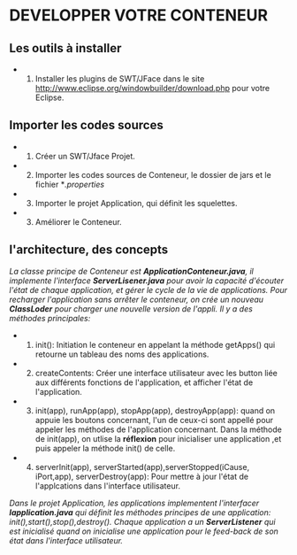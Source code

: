 # DEVELOPPER VOTRE CONTENEUR
## Les outils à installer 
  - 1. Installer les plugins de SWT/JFace dans le site http://www.eclipse.org/windowbuilder/download.php pour votre Eclipse.
## Importer les codes sources
  - 1. Créer un SWT/Jface Projet.
  - 2. Importer les codes sources de Conteneur, le dossier de jars et le fichier **.properties*
  - 3. Importer le projet Application, qui définit les squelettes.
  - 3. Améliorer le Conteneur.
##  l'architecture, des concepts
*La classe principe de Conteneur est **ApplicationConteneur.java**, il implemente l'interface **ServerLisener.java** pour avoir la capacité d'écouter l'état de chaque application, et gérer le cycle de la vie de applications. Pour recharger l'application sans arrêter le conteneur, on crée un nouveau **ClassLoder** pour charger une nouvelle version de l'appli.
Il y a des méthodes principales:*
 - 1.  init(): Initiation le conteneur en appelant la méthode getApps() qui retourne un tableau des noms des applications.
 - 2.  createContents: Créer une interface utilisateur avec les button liée aux différents fonctions de l'application, et     afficher l'état de l'application.
 - 3. init(app), runApp(app), stopApp(app), destroyApp(app): quand on appuie les boutons concernant, l'un de ceux-ci sont appellé pour appeler les méthodes de l'application concernant. Dans la méthode de init(app), on utlise la __réflexion__ pour inicialiser une application ,et puis appeler la méthode init() de celle.
 - 4. serverInit(app), serverStarted(app),serverStopped(iCause, iPort,app), serverDestroy(app): Pour mettre à jour l'état de l'applcations dans l'interface utilisateur.

*Dans le projet Application, les applications implementent l'interfacer **Iapplication.java** qui définit les méthodes principes de une application: init(),start(),stop(),destroy(). Chaque application a un **ServerListener** qui est inicialisé quand on inicialise une application pour le feed-back de son état dans l'interface utilisateur.*
 


